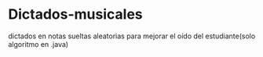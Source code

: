 # Dictados-musicales
dictados en notas sueltas aleatorias para mejorar el oído del estudiante(solo algoritmo en .java)

